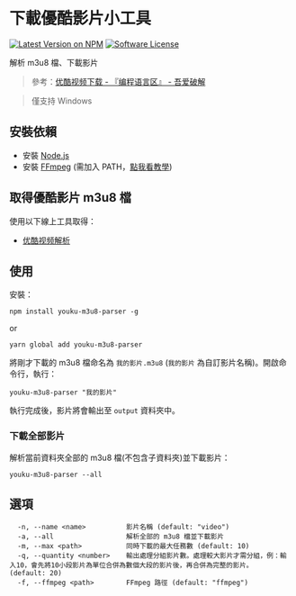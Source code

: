 # 下載優酷影片小工具

[![Latest Version on NPM][ico-version]][link-npmjs]
[![Software License][ico-license]](LICENSE)

解析 m3u8 檔、下載影片

> 參考：[优酷视频下载 - 『编程语言区』  - 吾爱破解](https://www.52pojie.cn/thread-571855-1-1.html)

> 僅支持 Windows

## 安裝依賴

* 安裝 [Node.js](https://nodejs.org/en/)
* 安裝 [FFmpeg](https://www.ffmpeg.org/download.html) (需加入 PATH，[點我看教學](https://jsnwork.kiiuo.com/archives/2705/ffmpeg-windows-安裝/))

## 取得優酷影片 m3u8 檔

使用以下線上工具取得：

<!-- * [Tubeninja.Net](https://www.tubeninja.net/) -->
* [优酷视频解析](https://www.parsevideo.com/youku/)

## 使用

安裝：

```
npm install youku-m3u8-parser -g
```
or
```
yarn global add youku-m3u8-parser
```

將剛才下載的 m3u8 檔命名為 `我的影片.m3u8` (`我的影片` 為自訂影片名稱)。開啟命令行，執行：

```
youku-m3u8-parser "我的影片"
```

執行完成後，影片將會輸出至 `output` 資料夾中。

### 下載全部影片

解析當前資料夾全部的 m3u8 檔(不包含子資料夾)並下載影片：

```
youku-m3u8-parser --all
```

## 選項

```
  -n, --name <name>          影片名稱 (default: "video")
  -a, --all                  解析全部的 m3u8 檔並下載影片
  -m, --max <path>           同時下載的最大任務數 (default: 10)
  -q, --quantity <number>    輸出處理分組影片數。處理較大影片才需分組，例：輸入10，會先將10小段影片為單位合併為數個大段的影片後，再合併為完整的影片。 (default: 20)
  -f, --ffmpeg <path>        FFmpeg 路徑 (default: "ffmpeg")
```

[ico-version]: https://img.shields.io/npm/v/youku-m3u8-parser.svg
[ico-license]: https://img.shields.io/github/license/ycs77/youku-m3u8-parser.svg

[link-npmjs]: https://www.npmjs.com/package/youku-m3u8-parser
